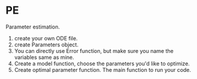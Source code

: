 # PE
Parameter estimation.
1) create your own ODE file.
2) create Parameters object.
3) You can directly use Error function, but make sure you name the variables same as mine.
4) Create a model function, choose the parameters you'd like to optimize.
5) Create optimal parameter function. The main function to run your code.
